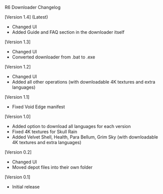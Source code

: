 R6 Downloader Changelog

[Version 1.4] (Latest)
- Changed UI
- Added Guide and FAQ section in the downloader itself


[Version 1.3]
- Changed UI
- Converted downloader from .bat to .exe


[Version 1.2]
- Changed UI
- Added all other operations (with downloadable 4K textures and extra languages)


[Version 1.1]
- Fixed Void Edge manifest


[Version 1.0]
- Added option to download all languages for each version
- Fixed 4K textures for Skull Rain
- Added Velvet Shell, Health, Para Bellum, Grim Sky (with downloadable 4K textures and extra languages)


[Version 0.2]
- Changed UI
- Moved depot files into their own folder


[Version 0.1]
- Initial release
